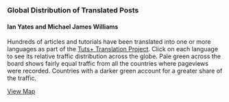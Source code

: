 ### Global Distribution of Translated Posts
#### Ian Yates and Michael James Williams

Hundreds of articles and tutorials have been translated into one or more languages as part of the [Tuts+ Translation Project](https://tutsplus.com/translate-for-us). Click on each language to see its relative traffic distribution across the globe. Pale green across the board shows fairly equal traffic from all the countries where pageviews were recorded. Countries with a darker green account for a greater share of the traffic.

[View Map](http://tutsplus.github.io/tuts-translation-stats/map.html)
